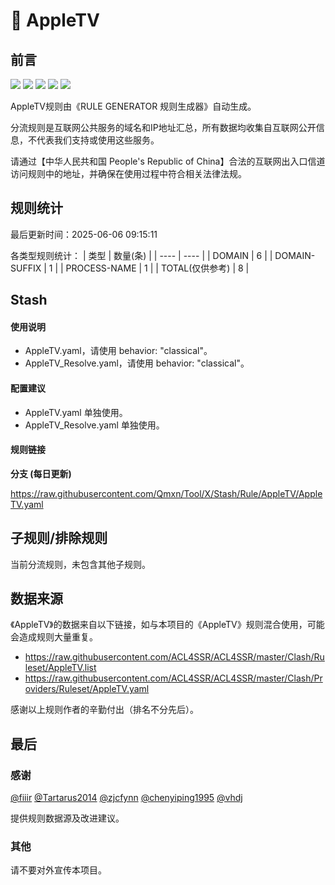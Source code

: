 # 🧸 AppleTV

## 前言

![](https://shields.io/badge/-移除重复规则-ff69b4) ![](https://shields.io/badge/-DOMAIN与DOMAIN--SUFFIX合并-green) ![](https://shields.io/badge/-DOMAIN--SUFFIX间合并-critical) ![](https://shields.io/badge/-DOMAIN--SUFFIX与DOMAIN--KEYWORD合并-blue) ![](https://shields.io/badge/-IP--CIDR(6)合并-blueviolet) 

AppleTV规则由《RULE GENERATOR 规则生成器》自动生成。

分流规则是互联网公共服务的域名和IP地址汇总，所有数据均收集自互联网公开信息，不代表我们支持或使用这些服务。

请通过【中华人民共和国 People's Republic of China】合法的互联网出入口信道访问规则中的地址，并确保在使用过程中符合相关法律法规。

## 规则统计

最后更新时间：2025-06-06 09:15:11

各类型规则统计：
| 类型 | 数量(条)  | 
| ---- | ----  |
| DOMAIN | 6  | 
| DOMAIN-SUFFIX | 1  | 
| PROCESS-NAME | 1  | 
| TOTAL(仅供参考) | 8  | 


## Stash 

#### 使用说明
- AppleTV.yaml，请使用 behavior: "classical"。
- AppleTV_Resolve.yaml，请使用 behavior: "classical"。

#### 配置建议
- AppleTV.yaml 单独使用。
- AppleTV_Resolve.yaml 单独使用。

#### 规则链接
**分支 (每日更新)**

https://raw.githubusercontent.com/Qmxn/Tool/X/Stash/Rule/AppleTV/AppleTV.yaml











## 子规则/排除规则


当前分流规则，未包含其他子规则。

## 数据来源

《AppleTV》的数据来自以下链接，如与本项目的《AppleTV》规则混合使用，可能会造成规则大量重复。

- https://raw.githubusercontent.com/ACL4SSR/ACL4SSR/master/Clash/Ruleset/AppleTV.list
- https://raw.githubusercontent.com/ACL4SSR/ACL4SSR/master/Clash/Providers/Ruleset/AppleTV.yaml


感谢以上规则作者的辛勤付出（排名不分先后）。

## 最后

### 感谢

[@fiiir](https://github.com/fiiir) [@Tartarus2014](https://github.com/Tartarus2014) [@zjcfynn](https://github.com/zjcfynn) [@chenyiping1995](https://github.com/chenyiping1995) [@vhdj](https://github.com/vhdj)

提供规则数据源及改进建议。

### 其他

请不要对外宣传本项目。